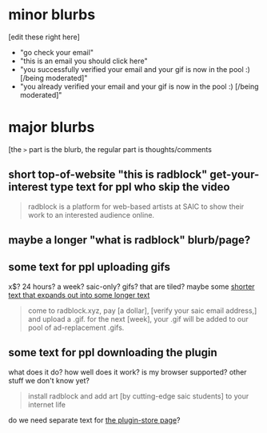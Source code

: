 # minor blurbs

[edit these right here]

- "go check your email"
- "this is an email you should click here"
- "you successfully verified your email and your gif is now in the pool :) [/being moderated]"
- "you already verified your email and your gif is now in the pool :) [/being moderated]"

# major blurbs

[the `>` part is the blurb, the regular part is thoughts/comments

##  short top-of-website "this is radblock" get-your-interest type text for ppl who skip the video

> radblock is a platform for web-based artists at SAIC to show their work to an interested audience online. 

## maybe a longer "what is radblock" blurb/page?

##  some text for ppl uploading gifs 

x$? 24 hours? a week? saic-only? gifs? that are tiled? maybe some [shorter text that expands out into some longer text](https://skorokithakis.github.io/expounder/)

> come to radblock.xyz, pay [a dollar], [verify your saic email address,] and upload a .gif. for the next [week], your .gif will be added to our pool of ad-replacement .gifs.

##  some text for ppl downloading the plugin 

what does it do? how well does it work? is my browser supported? other stuff we don't know yet?

> install radblock and add art [by cutting-edge saic students] to your internet life

do we need separate text for [the plugin-store page](https://chrome.google.com/webstore/detail/jsonview/chklaanhfefbnpoihckbnefhakgolnmc)?
